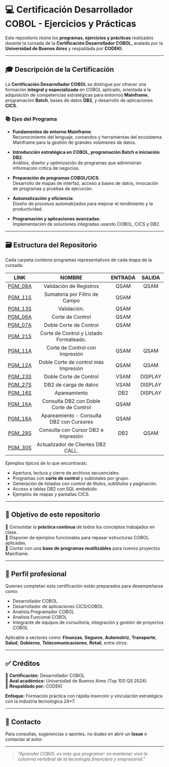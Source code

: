 # 💻 Certificación Desarrollador COBOL - Ejercicios y Prácticas

Este repositorio reúne los **programas, ejercicios y prácticas** realizados durante la cursada de la **Certificación Desarrollador COBOL**, avalada por la **Universidad de Buenos Aires** y respaldada por **CODEKI**.

---

## 🎓 Descripción de la Certificación

La **Certificación Desarrollador COBOL** se distingue por ofrecer una formación **integral y especializada** en COBOL aplicado, orientada a la adquisición de competencias estratégicas para entornos **Mainframe**, programación **Batch**, bases de datos **DB2**, y desarrollo de aplicaciones **CICS**.

### 📚 Ejes del Programa

- **Fundamentos de entorno Mainframe**:  
  Reconocimiento del lenguaje, comandos y herramientas del ecosistema Mainframe para la gestión de grandes volúmenes de datos.

- **Introducción estratégica en COBOL, programación Batch e iniciación DB2**:  
  Análisis, diseño y optimización de programas que administran información crítica de negocios.

- **Preparación de programas COBOL/CICS**:  
  Desarrollo de mapas de interfaz, acceso a bases de datos, invocación de programas y pruebas de ejecución.

- **Automatización y eficiencia**:  
  Diseño de procesos automatizados para mejorar el rendimiento y la productividad.

- **Programación y aplicaciones avanzadas**:  
  Implementación de soluciones integradas usando COBOL, CICS y DB2.


---

## 🗃️ Estructura del Repositorio

Cada carpeta contiene programas representativos de cada etapa de la cursada:

|LINK |NOMBRE | ENTRADA | SALIDA | 
|:---:|:-----:|:-------:|:------:|
|[PGM_08A](/Programas/PGM_08A/)|Validación de Registros|QSAM|QSAM|
|[PGM_11S](/Programas/PGM_11S/)|Sumatoria por Filtro de Campo|QSAM| |
|[PGM_13S](/Programas/PGM_13S/)|Validación.| QSAM| |
|[PGM_06A](/Programas/PGM_06A/)|Corte de Control| QSAM| |
|[PGM_07A](/Programas/PGM_07A/)|Doble Corte de Control |QSAM| |
|[PGM_21S](/Programas/PGM_21S/)|Corte de Control y Listado Formateado.
|[PGM_11A](/Programas/PGM_11A/)|Corte de Control con Impresión |QSAM|QSAM|
|[PGM_12A](/Programas/PGM_12A/)|Doble Corte de control más Impresión |QSAM|QSAM|
|[PGM_23S](/Programas/PGM_23S/)|Doble Corte de Control |VSAM|DISPLAY|.
|[PGM_27S](/Programas/PGM_27S/)|DB2 de carga de datos |VSAM|DISPLAY|
|[PGM_16S](/Programas/PGM_16S/)|Apareamiento |DB2|DISPLAY|
|[PGM_16A](/Programas/PGM_16A/)|Consulta DB2 con Doble Corte de Control |QSAM| |.
|[PGM_18A](/Programas/PGM_18A/)|Apareamiento - Consulta DB2 con Cursores |QSAM| |
|[PGM_28S](/Programas/PGM_28S/)|Consulta con Cursor DB2 e Impresión |DB2|QSAM|
|[PGM_30S](/Programas/PGM_30S/)|Actualizador de Clientes DB2 CALL.

Ejemplos típicos de lo que encontrarás:
- Apertura, lectura y cierre de archivos secuenciales.
- Programas con **corte de control** y subtotales por grupo.
- Generación de listados con control de títulos, subtítulos y paginación.
- Acceso a tablas DB2 con SQL embebido.
- Ejemplos de mapas y pantallas CICS.

---

## 🧩 Objetivo de este repositorio

📌 Consolidar la **práctica continua** de todos los conceptos trabajados en clase.  
📌 Disponer de ejemplos funcionales para repasar estructuras COBOL aplicadas.  
📌 Contar con una **base de programas reutilizables** para nuevos proyectos Mainframe.

---

## 🚀 Perfil profesional

Quienes completan esta certificación están preparados para desempeñarse como:
- Desarrollador COBOL
- Desarrollador de aplicaciones CICS/COBOL
- Analista Programador COBOL
- Analista Funcional COBOL
- Integrante de equipos de consultoría, integración y gestión de proyectos COBOL

Aplicable a sectores como:
**Finanzas**, **Seguros**, **Automotriz**, **Transporte**, **Salud**, **Gobierno**, **Telecomunicaciones**, **Retail**, entre otros.

---

## ✅ Créditos

📍 **Certificación:** Desarrollador COBOL  
📍 **Aval académico:** Universidad de Buenos Aires (Top 100 QS 2024)  
📍 **Respaldado por:** CODEKI  

**Enfoque:** Formación práctica con rápida inserción y vinculación estratégica con la industria tecnológica 24×7.

---

## 🤝 Contacto

Para consultas, sugerencias o aportes, no dudes en abrir un **Issue** o contactar al autor.

---

> *"Aprender COBOL es más que programar: es mantener viva la columna vertebral de la tecnología financiera y empresarial."*

